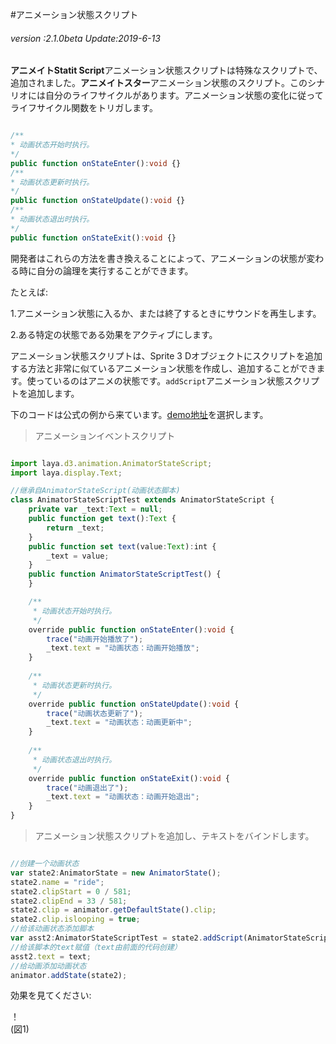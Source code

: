 #アニメーション状態スクリプト

###### *version :2.1.0beta   Update:2019-6-13*

​**アニメイトStatit Script**アニメーション状態スクリプトは特殊なスクリプトで、追加されました。**アニメイトスター**アニメーション状態のスクリプト。このシナリオには自分のライフサイクルがあります。アニメーション状態の変化に従ってライフサイクル関数をトリガします。


```typescript

/**
* 动画状态开始时执行。
*/
public function onStateEnter():void {}
/**
* 动画状态更新时执行。
*/
public function onStateUpdate():void {}
/**
* 动画状态退出时执行。
*/
public function onStateExit():void {}
```


開発者はこれらの方法を書き換えることによって、アニメーションの状態が変わる時に自分の論理を実行することができます。

たとえば:

1.アニメーション状態に入るか、または終了するときにサウンドを再生します。

2.ある特定の状態である効果をアクティブにします。

アニメーション状態スクリプトは、Sprite 3 Dオブジェクトにスクリプトを追加する方法と非常に似ているアニメーション状態を作成し、追加することができます。使っているのはアニメの状態です。`addScript`アニメーション状態スクリプトを追加します。

下のコードは公式の例から来ています。[demo地址](https://layaair.ldc.layabox.com/demo2/?language=ch&category=3d&group=Animation3D&name=AnimatorStateScriptDemo)を選択します。

>アニメーションイベントスクリプト


```typescript

import laya.d3.animation.AnimatorStateScript;
import laya.display.Text;

//继承自AnimatorStateScript(动画状态脚本)
class AnimatorStateScriptTest extends AnimatorStateScript {
	private var _text:Text = null;
	public function get text():Text {
		return _text;
	}
	public function set text(value:Text):int {
		_text = value;
	}
	public function AnimatorStateScriptTest() {
	}

	/**
	 * 动画状态开始时执行。
	 */
	override public function onStateEnter():void {
		trace("动画开始播放了");
		_text.text = "动画状态：动画开始播放";
	}
	
	/**
	 * 动画状态更新时执行。
	 */
	override public function onStateUpdate():void {
		trace("动画状态更新了");
		_text.text = "动画状态：动画更新中";
	}
	
	/**
	 * 动画状态退出时执行。
	 */
	override public function onStateExit():void {
		trace("动画退出了");
		_text.text = "动画状态：动画开始退出";
	}
}
```


>アニメーション状態スクリプトを追加し、テキストをバインドします。


```typescript

//创建一个动画状态
var state2:AnimatorState = new AnimatorState();
state2.name = "ride";
state2.clipStart = 0 / 581;
state2.clipEnd = 33 / 581;
state2.clip = animator.getDefaultState().clip;
state2.clip.islooping = true;
//给该动画状态添加脚本
var asst2:AnimatorStateScriptTest = state2.addScript(AnimatorStateScriptTest);
//给该脚本的text赋值（text由前面的代码创建）
asst2.text = text;
//给动画添加动画状态
animator.addState(state2);
```


効果を見てください:

！[](img/1.png)<br/>(図1)